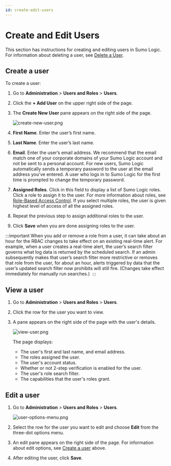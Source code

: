 ```yaml
---
id: create-edit-users
---
```


# Create and Edit Users

This section has instructions for creating and editing users in Sumo Logic. For information about deleting a user, see [Delete a User](delete-user.md).

## Create a user

To create a user:

1. Go to **Administration** \> **Users and Roles** \> **Users**.
1. Click the **+ Add User** on the upper right side of the page.
1. The **Create New User** pane appears on the right side of the page.

    ![create-new-user.png](/img/users-and-roles/create-new-user.png)

1. **First Name**. Enter the user’s first name.
1. **Last Name**. Enter the user’s last name.
1. **Email**. Enter the user’s email address. We recommend that the email match one of your corporate domains of your Sumo Logic account and not be sent to a personal account. For new users, Sumo Logic automatically sends a temporary password to the user at the email address you've entered. A user who logs in to Sumo Logic for the first time is prompted to change the temporary password.
1. **Assigned Roles**. Click in this field to display a list of Sumo Logic roles. Click a role to assign it to the user. For more information about roles, see [Role-Based Access Control](../roles/role-based-access-control.md). If you select multiple roles, the user is given highest level of access of all the assigned roles.
1. Repeat the previous step to assign additional roles to the user.
1. Click **Save** when you are done assigning roles to the user.

:::important
When you add or remove a role from a user, it can take about an hour for the RBAC changes to take effect on an existing real-time alert. For example, when a user creates a real-time alert, the user’s search filter governs what log data is returned by the scheduled search. If an admin subsequently makes that user’s search filter more restrictive or removes that role from the user, for about an hour, alerts triggered by data that the user’s updated search filter now prohibits will still fire. (Changes take effect immediately for manually run searches.) 
:::

## View a user

1. Go to **Administration** \> **Users and Roles** \> **Users**.
1. Click the row for the user you want to view.
1. A pane appears on the right side of the page with the user's details.

    ![view-user.png](/img/users-and-roles/view-user.png)
    
    The page displays:
    
    * The user's first and last name, and email address. 
    * The roles assigned the user.
    * The user's account status.
    * Whether or not 2-step verification is enabled for the user.
    * The user's role search filter.
    * The capabilities that the user's roles grant.

## Edit a user

1. Go to **Administration** \> **Users and Roles** \> **Users**.

    ![user-options-menu.png](/img/users-and-roles/user-options-menu.png)
    
1. Select the row for the user you want to edit and choose **Edit** from the three-dot options menu.
1. An edit pane appears on the right side of the page. For information about edit options, see [Create a user](#create-a-user) above.
1. After editing the user, click **Save**.
